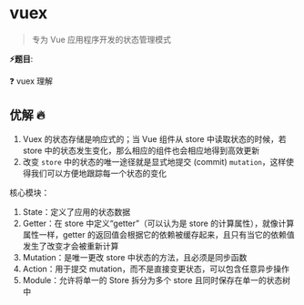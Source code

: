 # vuex

> 专为 Vue 应用程序开发的状态管理模式

**⚡题目**:

❓ vuex 理解

## 优解 🔥

1. Vuex 的状态存储是响应式的；当 Vue 组件从 store 中读取状态的时候，若 store 中的状态发生变化，那么相应的组件也会相应地得到高效更新
2. 改变 `store` 中的状态的唯一途径就是显式地提交 (commit) `mutation`，这样使得我们可以方便地跟踪每一个状态的变化

核心模块：

1. State：定义了应用的状态数据
2. Getter：在 store 中定义“getter”（可以认为是 store 的计算属性），就像计算属性一样，getter 的返回值会根据它的依赖被缓存起来，且只有当它的依赖值发生了改变才会被重新计算
3. Mutation：是唯一更改 store 中状态的方法，且必须是同步函数
4. Action：用于提交 mutation，而不是直接变更状态，可以包含任意异步操作
5. Module：允许将单一的 Store 拆分为多个 store 且同时保存在单一的状态树中
